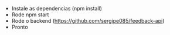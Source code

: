 - Instale as dependencias (npm install)
- Rode npm start
- Rode o backend (https://github.com/sergipe085/feedback-api)
- Pronto
